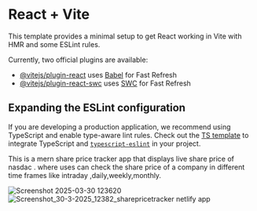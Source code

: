 # React + Vite

This template provides a minimal setup to get React working in Vite with HMR and some ESLint rules.

Currently, two official plugins are available:

- [@vitejs/plugin-react](https://github.com/vitejs/vite-plugin-react/blob/main/packages/plugin-react/README.md) uses [Babel](https://babeljs.io/) for Fast Refresh
- [@vitejs/plugin-react-swc](https://github.com/vitejs/vite-plugin-react-swc) uses [SWC](https://swc.rs/) for Fast Refresh

## Expanding the ESLint configuration

If you are developing a production application, we recommend using TypeScript and enable type-aware lint rules. Check out the [TS template](https://github.com/vitejs/vite/tree/main/packages/create-vite/template-react-ts) to integrate TypeScript and [`typescript-eslint`](https://typescript-eslint.io) in your project.


This is a mern share price tracker app that displays live share price of nasdac . where uses can check the share price of a company in different time frames like intraday ,daily,weekly,monthly.


![Screenshot 2025-03-30 123620](https://github.com/user-attachments/assets/fbe0e3ba-1679-4029-93fd-d79c2ca3dd80)
![Screenshot_30-3-2025_12382_sharepricetracker netlify app](https://github.com/user-attachments/assets/553b0eba-0d9c-4540-ae84-4d7657403e22)
